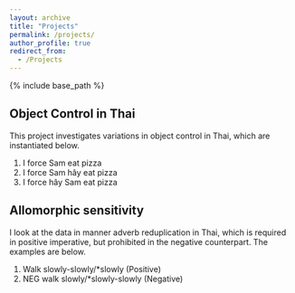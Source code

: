 ```yaml
---
layout: archive
title: "Projects"
permalink: /projects/
author_profile: true
redirect_from:
  - /Projects
---
```


{% include base_path %}

## Object Control in Thai

This project investigates variations in object control in Thai, which are instantiated below.
  1. I force Sam eat pizza
  2. I force Sam hây eat pizza
  3. I force hây Sam eat pizza


## Allomorphic sensitivity
I look at the data in manner adverb reduplication in Thai, which is required in positive imperative, but prohibited in the negative counterpart. The examples are below. 
  1. Walk slowly-slowly/*slowly     (Positive)
  2. NEG walk slowly/*slowly-slowly (Negative) 
